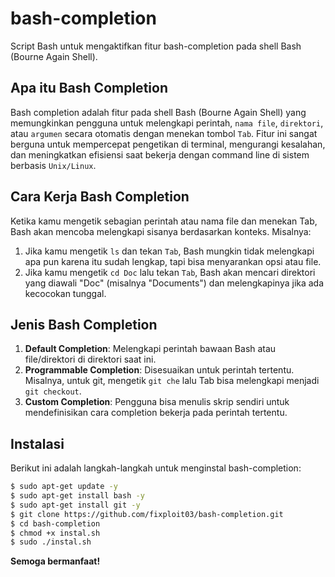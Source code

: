 # bash-completion

Script Bash untuk mengaktifkan fitur bash-completion pada shell Bash (Bourne Again Shell).

## Apa itu Bash  Completion 

Bash completion adalah fitur pada shell Bash (Bourne Again Shell) yang memungkinkan pengguna untuk melengkapi perintah, `nama file`, `direktori`, atau `argumen` secara otomatis dengan menekan tombol `Tab`. Fitur ini sangat berguna untuk mempercepat pengetikan di terminal, mengurangi kesalahan, dan meningkatkan efisiensi saat bekerja dengan command line di sistem berbasis `Unix/Linux`.

## Cara Kerja Bash Completion

Ketika kamu mengetik sebagian perintah atau nama file dan menekan Tab, Bash akan mencoba melengkapi sisanya berdasarkan konteks. Misalnya:

1. Jika kamu mengetik `ls` dan tekan `Tab`, Bash mungkin tidak melengkapi apa pun karena itu sudah lengkap, tapi bisa menyarankan opsi atau file.
2. Jika kamu mengetik `cd Doc` lalu tekan `Tab`, Bash akan mencari direktori yang diawali "Doc" (misalnya "Documents") dan melengkapinya jika ada kecocokan tunggal.

## Jenis Bash Completion

1. **Default Completion**: Melengkapi perintah bawaan Bash atau file/direktori di direktori saat ini.
2. **Programmable Completion**: Disesuaikan untuk perintah tertentu. Misalnya, untuk git, mengetik `git che` lalu Tab bisa melengkapi menjadi `git checkout`.
3. **Custom Completion**: Pengguna bisa menulis skrip sendiri untuk mendefinisikan cara completion bekerja pada perintah tertentu.

## Instalasi 

Berikut ini adalah langkah-langkah untuk menginstal bash-completion:

```sh
$ sudo apt-get update -y
$ sudo apt-get install bash -y
$ sudo apt-get install git -y
$ git clone https://github.com/fixploit03/bash-completion.git
$ cd bash-completion
$ chmod +x instal.sh
$ sudo ./instal.sh
```

**Semoga bermanfaat!**
